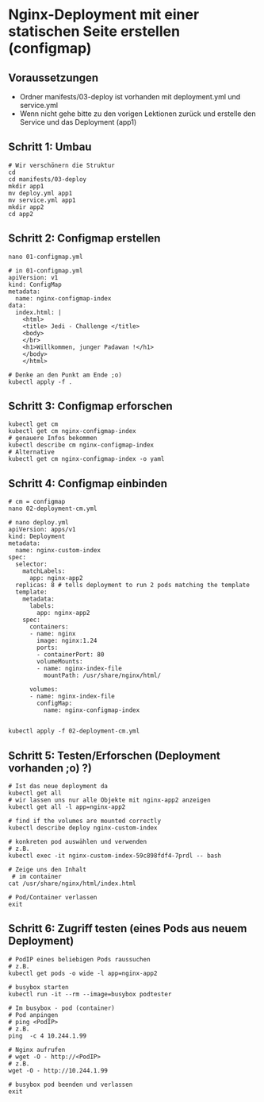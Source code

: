 # Nginx-Deployment mit einer statischen Seite erstellen (configmap)

## Voraussetzungen 

  * Ordner manifests/03-deploy ist vorhanden mit deployment.yml und service.yml 
  * Wenn nicht gehe bitte zu den vorigen Lektionen zurück und erstelle den Service und das Deployment (app1)

## Schritt 1: Umbau  

```
# Wir verschönern die Struktur 
cd
cd manifests/03-deploy
mkdir app1
mv deploy.yml app1
mv service.yml app1
mkdir app2
cd app2
```

## Schritt 2: Configmap erstellen 

```
nano 01-configmap.yml
```

```
# in 01-configmap.yml
apiVersion: v1
kind: ConfigMap
metadata:
  name: nginx-configmap-index
data:
  index.html: |
    <html>
    <title> Jedi - Challenge </title>
    <body>
    </br>
    <h1>Willkommen, junger Padawan !</h1>
    </body>
    </html>
```

```
# Denke an den Punkt am Ende ;o)
kubectl apply -f .
```

## Schritt 3: Configmap erforschen

```
kubectl get cm
kubectl get cm nginx-configmap-index
# genauere Infos bekommen 
kubectl describe cm nginx-configmap-index
# Alternative
kubectl get cm nginx-configmap-index -o yaml
```

## Schritt 4: Configmap einbinden 

```
# cm = configmap 
nano 02-deployment-cm.yml
```

```
# nano deploy.yml 
apiVersion: apps/v1
kind: Deployment
metadata:
  name: nginx-custom-index
spec:
  selector:
    matchLabels:
      app: nginx-app2
  replicas: 8 # tells deployment to run 2 pods matching the template
  template:
    metadata:
      labels:
        app: nginx-app2
    spec:
      containers:
      - name: nginx
        image: nginx:1.24
        ports:
        - containerPort: 80
        volumeMounts:
        - name: nginx-index-file
          mountPath: /usr/share/nginx/html/

      volumes:
      - name: nginx-index-file
        configMap:
          name: nginx-configmap-index
        
```

```
kubectl apply -f 02-deployment-cm.yml 
```

## Schritt 5: Testen/Erforschen (Deployment vorhanden ;o) ?)

```
# Ist das neue deployment da
kubectl get all 
# wir lassen uns nur alle Objekte mit nginx-app2 anzeigen
kubectl get all -l app=nginx-app2 

# find if the volumes are mounted correctly
kubectl describe deploy nginx-custom-index
```

```
# konkreten pod auswählen und verwenden
# z.B. 
kubectl exec -it nginx-custom-index-59c898fdf4-7prdl -- bash
```

```
# Zeige uns den Inhalt
 # im container
cat /usr/share/nginx/html/index.html
```

```
# Pod/Container verlassen
exit
```

## Schritt 6: Zugriff testen (eines Pods aus neuem Deployment)

```
# PodIP eines beliebigen Pods raussuchen
# z.B. 
kubectl get pods -o wide -l app=nginx-app2
```

```
# busybox starten 
kubectl run -it --rm --image=busybox podtester
````

```
# Im busybox - pod (container)
# Pod anpingen
# ping <PodIP>
# z.B.
ping  -c 4 10.244.1.99

# Nginx aufrufen
# wget -O - http://<PodIP>
# z.B.
wget -O - http://10.244.1.99
```

```
# busybox pod beenden und verlassen
exit
```
